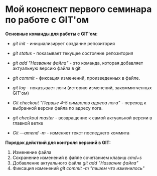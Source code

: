 # Мой конспект первого семинара по работе с GIT'ом

**Основные команды для работы с GIT'ом:**

* *git init* - инициализирует создание репозитория 

* *git status* - показывает текущее состояние репозитория

* *git add "Название файла"* - это команда, которая добавляет актуальную версию файла в git

* *git commit* - фиксация изменений, произведенных в файле. 

* *git log* - показывает логи (историю изменений, закоммитченных GIT'ом)

* *Git checkout "Первые 4-5 символов адреса лога"* - переход к выбранной версии файла по адресу лога.

* *git checkout master* - возвращение к самой актуальной версии в главной ветке 

* *Git —amend -m* - изменяет текст последнего коммита

**Порядок действий для контроля версиий в GIT:**

1. Изменение файла
2. Сохранение изменений в файле сочетанием клавиш *cmd+s*
3. Добавление актуального файла *git add "Название файла"*
4. Фиксация изменений *git commit -m "пишем что изменилось"*
